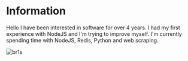 # Information
Hello I have been interested in software for over 4 years. I had my first experience with NodeJS and I'm trying to improve myself. I'm currently spending time with NodeJS, Redis, Python and web scraping.


![br1s](profile.yml)
